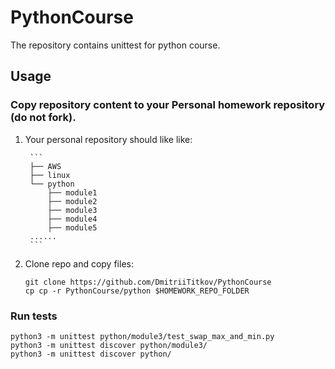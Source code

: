 # PythonCourse

The repository contains unittest for python course.

## Usage

### Copy repository content to your Personal homework repository (do not fork).
1. Your personal repository should like like:
    
        ```
        ├── AWS
        ├── linux
        └── python
            ├── module1
            ├── module2
            ├── module3
            ├── module4
            ├── module5
        ......
        ```
2. Clone repo and copy files:
     ```commandline
     git clone https://github.com/DmitriiTitkov/PythonCourse
     cp cp -r PythonCourse/python $HOMEWORK_REPO_FOLDER
  
     ```
     
### Run tests
```commandline
python3 -m unittest python/module3/test_swap_max_and_min.py
python3 -m unittest discover python/module3/
python3 -m unittest discover python/
```